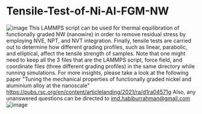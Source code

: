 # Tensile-Test-of-Ni-Al-FGM-NW
![image](https://user-images.githubusercontent.com/96934016/181689880-08031815-4827-4f83-a8b8-c1d46d1d3f3c.png)
This LAMMPS script can be used for thermal equilibration of functionally graded NW (nanowire) in order to remove residual stress by employing NVE, NPT, and NVT integration. Finally, tensile tests are carried out to determine how different grading profiles, such as linear, parabolic, and elliptical, affect the tensile strength of samples. Note that one might need to keep all the 3 files that are the LAMMPS script, force field, and coordinate files (three different grading profiles) in the same directory while running simulations. For more insights, please take a look at the following paper "Tuning the mechanical properties of functionally graded nickel and aluminium alloy at the nanoscale" https://pubs.rsc.org/en/content/articlelanding/2021/ra/d1ra04571g Also, any unanswered questions can be directed to imd.habiburrahman@gmail.com
![image](https://user-images.githubusercontent.com/96934016/181689928-331e1579-2836-47f0-832b-5ae77d943bf8.png)
